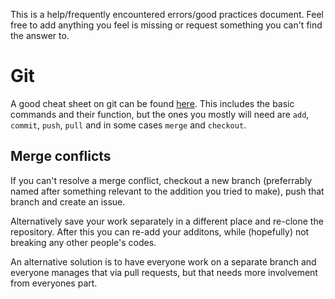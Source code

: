 This is a help/frequently encountered errors/good practices document. Feel free to add anything you feel is missing or request something you can't find the answer to.

# Git

A good cheat sheet on git can be found [here](https://education.github.com/git-cheat-sheet-education.pdf). This includes the basic commands and their function, but the ones you mostly will need are `add`, `commit`, `push`, `pull` and in some cases `merge` and `checkout`.

## Merge conflicts

If you can't resolve a merge conflict, checkout a new branch (preferrably named after something relevant to the addition you tried to make), push that branch and create an issue.

Alternatively save your work separately in a different place and re-clone the repository. After this you can re-add your additons, while (hopefully) not breaking any other people's codes.

An alternative solution is to have everyone work on a separate branch and everyone manages that via pull requests, but that needs more involvement from everyones part.
